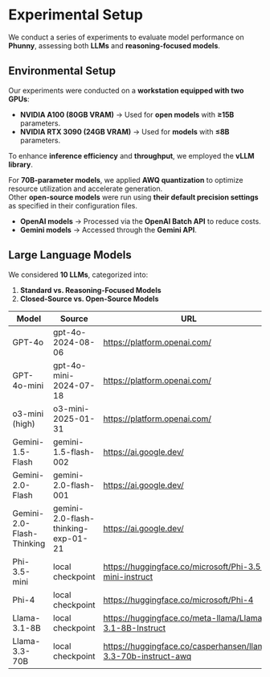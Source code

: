 # Experimental Setup  

We conduct a series of experiments to evaluate model performance on **Phunny**, assessing both **LLMs** and **reasoning-focused models**.  


## Environmental Setup  

Our experiments were conducted on a **workstation equipped with two GPUs**:  

- **NVIDIA A100 (80GB VRAM)** → Used for **open models** with **≥15B** parameters.  
- **NVIDIA RTX 3090 (24GB VRAM)** → Used for **models** with **≤8B** parameters.  

To enhance **inference efficiency** and **throughput**, we employed the **vLLM library**.  

For **70B-parameter models**, we applied **AWQ quantization** to optimize resource utilization and accelerate generation.  
Other **open-source models** were run using **their default precision settings** as specified in their configuration files.  

- **OpenAI models** → Processed via the **OpenAI Batch API** to reduce costs.  
- **Gemini models** → Accessed through the **Gemini API**.  


## Large Language Models  

We considered **10 LLMs**, categorized into:  

1. **Standard vs. Reasoning-Focused Models**  
2. **Closed-Source vs. Open-Source Models**  

| Model                      | Source                               | URL                                   |
|----------------------------|--------------------------------------|---------------------------------------|
| GPT-4o                     | gpt-4o-2024-08-06                    | https://platform.openai.com/          |
| GPT-4o-mini                | gpt-4o-mini-2024-07-18               | https://platform.openai.com/          |
| o3-mini (high)             | o3-mini-2025-01-31                   | https://platform.openai.com/          |
| Gemini-1.5-Flash           | gemini-1.5-flash-002                 | https://ai.google.dev/                |
| Gemini-2.0-Flash           | gemini-2.0-flash-001                 | https://ai.google.dev/                |
| Gemini-2.0-Flash-Thinking  | gemini-2.0-flash-thinking-exp-01-21  | https://ai.google.dev/                |
| Phi-3.5-mini               | local checkpoint                     | https://huggingface.co/microsoft/Phi-3.5-mini-instruct |
| Phi-4                      | local checkpoint                     | https://huggingface.co/microsoft/Phi-4|
| Llama-3.1-8B               | local checkpoint                     | https://huggingface.co/meta-llama/Llama-3.1-8B-Instruct |
| Llama-3.3-70B              | local checkpoint                     | https://huggingface.co/casperhansen/llama-3.3-70b-instruct-awq |
